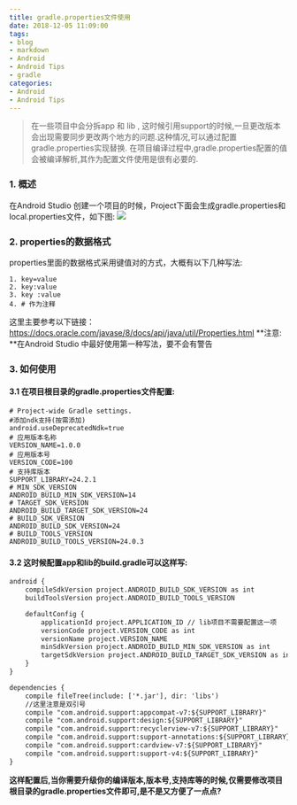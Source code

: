 ```yaml
---
title: gradle.properties文件使用
date: 2018-12-05 11:09:00
tags:
- blog
- markdown
- Android 
- Android Tips
- gradle
categories:
- Android
- Android Tips
---
```


> 在一些项目中会分拆app 和 lib , 这时候引用support的时候,一旦更改版本会出现需要同步更改两个地方的问题.这种情况,可以通过配置gradle.properties实现替换.
在项目编译过程中,gradle.properties配置的值会被编译解析,其作为配置文件使用是很有必要的.

### 1. 概述
在Android Studio 创建一个项目的时候，Project下面会生成gradle.properties和local.properties文件，如下图:
![](https://ws3.sinaimg.cn/large/006tNbRwgy1fxvpia7sqzj308w09b0t7.jpg)

### 2. properties的数据格式
properties里面的数据格式采用键值对的方式，大概有以下几种写法: 
```
1. key=value 
2. key:value 
3. key :value 
4. # 作为注释 
```
这里主要参考以下链接： 
https://docs.oracle.com/javase/8/docs/api/java/util/Properties.html 
**注意: **在Android Studio 中最好使用第一种写法，要不会有警告
<!--more-->

### 3. 如何使用

#### 3.1 在项目根目录的gradle.properties文件配置:

```properties
# Project-wide Gradle settings.
#添加ndk支持(按需添加)
android.useDeprecatedNdk=true
# 应用版本名称
VERSION_NAME=1.0.0
# 应用版本号
VERSION_CODE=100
# 支持库版本
SUPPORT_LIBRARY=24.2.1
# MIN_SDK_VERSION
ANDROID_BUILD_MIN_SDK_VERSION=14
# TARGET_SDK_VERSION
ANDROID_BUILD_TARGET_SDK_VERSION=24
# BUILD_SDK_VERSION
ANDROID_BUILD_SDK_VERSION=24
# BUILD_TOOLS_VERSION
ANDROID_BUILD_TOOLS_VERSION=24.0.3
```

#### 3.2 这时候配置app和lib的build.gradle可以这样写:

```xml
android {
    compileSdkVersion project.ANDROID_BUILD_SDK_VERSION as int
    buildToolsVersion project.ANDROID_BUILD_TOOLS_VERSION

    defaultConfig {
        applicationId project.APPLICATION_ID // lib项目不需要配置这一项
        versionCode project.VERSION_CODE as int
        versionName project.VERSION_NAME
        minSdkVersion project.ANDROID_BUILD_MIN_SDK_VERSION as int
        targetSdkVersion project.ANDROID_BUILD_TARGET_SDK_VERSION as int
    }
}

dependencies {
    compile fileTree(include: ['*.jar'], dir: 'libs')
    //这里注意是双引号
    compile "com.android.support:appcompat-v7:${SUPPORT_LIBRARY}"
    compile "com.android.support:design:${SUPPORT_LIBRARY}"
    compile "com.android.support:recyclerview-v7:${SUPPORT_LIBRARY}"
    compile "com.android.support:support-annotations:${SUPPORT_LIBRARY}"
    compile "com.android.support:cardview-v7:${SUPPORT_LIBRARY}"
    compile "com.android.support:support-v4:${SUPPORT_LIBRARY}"
}
```

**这样配置后,当你需要升级你的编译版本,版本号,支持库等的时候,仅需要修改项目根目录的gradle.properties文件即可,是不是又方便了一点点?**




